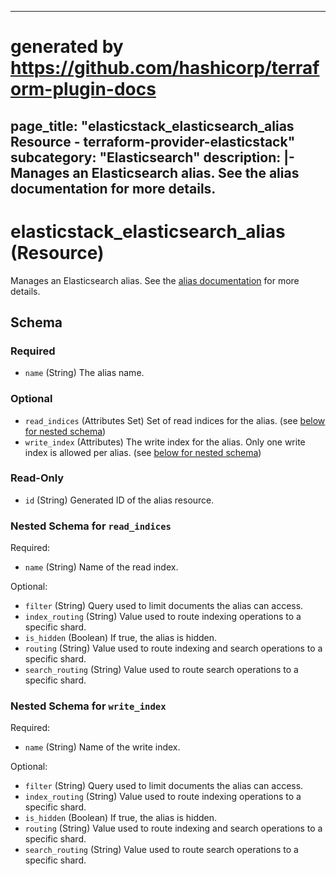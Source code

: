 
---
# generated by https://github.com/hashicorp/terraform-plugin-docs
page_title: "elasticstack_elasticsearch_alias Resource - terraform-provider-elasticstack"
subcategory: "Elasticsearch"
description: |-
  Manages an Elasticsearch alias. See the alias documentation for more details.
---

# elasticstack_elasticsearch_alias (Resource)

Manages an Elasticsearch alias. See the <a href="https://www.elastic.co/guide/en/elasticsearch/reference/current/indices-aliases.html">alias documentation</a> for more details.



<!-- schema generated by tfplugindocs -->
## Schema

### Required

- `name` (String) The alias name.

### Optional

- `read_indices` (Attributes Set) Set of read indices for the alias. (see [below for nested schema](#nestedatt--read_indices))
- `write_index` (Attributes) The write index for the alias. Only one write index is allowed per alias. (see [below for nested schema](#nestedatt--write_index))

### Read-Only

- `id` (String) Generated ID of the alias resource.

<a id="nestedatt--read_indices"></a>
### Nested Schema for `read_indices`

Required:

- `name` (String) Name of the read index.

Optional:

- `filter` (String) Query used to limit documents the alias can access.
- `index_routing` (String) Value used to route indexing operations to a specific shard.
- `is_hidden` (Boolean) If true, the alias is hidden.
- `routing` (String) Value used to route indexing and search operations to a specific shard.
- `search_routing` (String) Value used to route search operations to a specific shard.


<a id="nestedatt--write_index"></a>
### Nested Schema for `write_index`

Required:

- `name` (String) Name of the write index.

Optional:

- `filter` (String) Query used to limit documents the alias can access.
- `index_routing` (String) Value used to route indexing operations to a specific shard.
- `is_hidden` (Boolean) If true, the alias is hidden.
- `routing` (String) Value used to route indexing and search operations to a specific shard.
- `search_routing` (String) Value used to route search operations to a specific shard.
